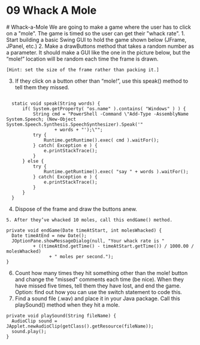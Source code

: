 # 09 Whack A Mole


 <div id="moduleIndex">
  # Whack-a-Mole
  We are going to make a game where the user has to click on a "mole". The game is timed so the user can get their "whack rate".
  1. Start building a basic Swing GUI to hold the game shown below (JFrame, JPanel, etc.)
  2. Make a drawButtons method that takes a random number as a parameter. It should make a GUI like the one in the picture below, but the “mole!” location will be random each time the frame is drawn.

	[Hint: set the size of the frame rather than packing it.]





3. If they click on a button other than “mole!”, use this speak() method to tell them they missed.
  ```

    static void speak(String words) {
        if( System.getProperty( "os.name" ).contains( "Windows" ) ) {
            String cmd = "PowerShell -Command \"Add-Type -AssemblyName System.Speech; (New-Object System.Speech.Synthesis.SpeechSynthesizer).Speak('"
                    + words + "');\"";
            try {
                Runtime.getRuntime().exec( cmd ).waitFor();
            } catch( Exception e ) {
                e.printStackTrace();
            }
        } else {
            try {
                Runtime.getRuntime().exec( "say " + words ).waitFor();
            } catch( Exception e ) {
                e.printStackTrace();
            }
        }
    }

```
  4. Dispose of the frame and draw the buttons anew.

    5. After they’ve whacked 10 moles, call this endGame() method.
  ```
private void endGame(Date timeAtStart, int molesWhacked) { 
    Date timeAtEnd = new Date();
    JOptionPane.showMessageDialog(null, "Your whack rate is "
            + ((timeAtEnd.getTime() - timeAtStart.getTime()) / 1000.00 / molesWhacked)
                  + " moles per second.");
}
```
  6. Count how many times they hit something other than the mole! button and change the "missed" comments each time (be nice). When they have missed five times, tell them they have lost, and end the game.
Option: find out how you can use the switch statement to code this.
  7. Find a sound file (.wav) and place it in your Java package. Call this playSound() method when they hit a mole.
  ```
private void playSound(String fileName) { 
    AudioClip sound = JApplet.newAudioClip(getClass().getResource(fileName));
    sound.play();
}
```
 </div>

